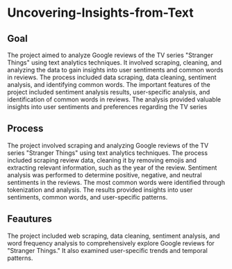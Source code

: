# Uncovering-Insights-from-Text

## Goal
The project aimed to analyze Google reviews of the TV series "Stranger Things" using text analytics techniques. It involved scraping, cleaning, and analyzing the data to gain insights into user sentiments and common words in reviews. The process included data scraping, data cleaning, sentiment analysis, and identifying common words. The important features of the project included sentiment analysis results, user-specific analysis, and identification of common words in reviews. The analysis provided valuable insights into user sentiments and preferences regarding the TV series

## Process
The project involved scraping and analyzing Google reviews of the TV series "Stranger Things" using text analytics techniques. The process included scraping review data, cleaning it by removing emojis and extracting relevant information, such as the year of the review. Sentiment analysis was performed to determine positive, negative, and neutral sentiments in the reviews. The most common words were identified through tokenization and analysis. The results provided insights into user sentiments, common words, and user-specific patterns.

## Feautures
The project included web scraping, data cleaning, sentiment analysis, and word frequency analysis to comprehensively explore Google reviews for "Stranger Things." It also examined user-specific trends and temporal patterns.
